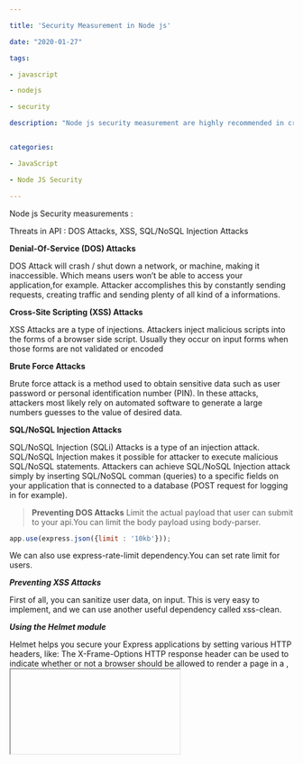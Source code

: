 ```yaml
---

title: 'Security Measurement in Node js'

date: "2020-01-27"

tags:

- javascript

- nodejs

- security

description: "Node js security measurement are highly recommended in creating rest api."


categories:

- JavaScript

- Node JS Security

---
```

Node js Security measurements : 

Threats in API :
DOS Attacks, XSS, SQL/NoSQL Injection Attacks 


**Denial-Of-Service (DOS) Attacks**

DOS Attack will crash / shut down a network, or machine, making it inaccessible. Which means users won’t be able to access your application,for example. Attacker accomplishes this by constantly sending requests, creating traffic and sending plenty of all kind of a informations.

**Cross-Site Scripting (XSS) Attacks** 

XSS Attacks are a type of injections. Attackers inject malicious scripts into the forms of a browser side script.
Usually they occur on input forms when those forms are not validated or encoded 

**Brute Force Attacks**

Brute force attack is a method used to obtain sensitive data such as user password or personal identification number (PIN).
In these attacks, attackers most likely rely on automated software to generate a large numbers guesses to the value of desired data.


**SQL/NoSQL Injection Attacks**

SQL/NoSQL Injection (SQLi) Attacks is a type of an injection attack. 
SQL/NoSQL Injection makes it possible for attacker to execute malicious SQL/NoSQL statements.
Attackers can achieve SQL/NoSQL Injection attack simply by inserting SQL/NoSQL comman (queries) to a specific fields on your application that is connected to a database (POST request for logging in for example).



> **Preventing DOS Attacks**
Limit the actual payload that user can submit to your api.You can limit the body payload using body-parser.

```js
app.use(express.json({limit : '10kb'}));
```

We can also use express-rate-limit dependency.You can set rate limit for users.

***Preventing XSS Attacks***

First of all, you can sanitize user data, on input. This is very easy to implement, and we can use another useful dependency called xss-clean.

***Using the Helmet module***

Helmet helps you secure your Express applications by setting various HTTP headers, like:
The X-Frame-Options HTTP response header can be used to indicate whether or not a browser should be allowed to render a page in a <frame>, <iframe>,<embed> or <object>.

Sites can use this to avoid clickjacking attacks, by ensuring that their content is not embedded into other sites.

```js
X-Frame-Options: DENY
X-Frame-Options: SAMEORIGIN
X-Frame-Options: ALLOW-FROM http://example.com
```

In the example above, Facepamphlet could mitigate clickjacking attacks by setting the X-Frame-Options header to DENY, preventing its pages from being put in iframes. Many websites do this by frameguard.

https://helmetjs.github.io/docs/frameguard/

```js
const helmet = require('helmet')

app.use(helmet.frameguard({ action: 'sameorigin' }))
```

```js
// Allow from a specific host.
// Sets "X-Frame-Options: ALLOW-FROM http://example.com".
// Note that browser support for this option is low!
app.use(frameguard({
  action: 'allow-from',
  domain: 'http://example.com'
}))

```

Validating user input : 

To validate user input, one of the best libraries you can pick is joi.
Joi is an object schema description language and validator for JavaScript objects. 
To get an idea what it can do for you, take a look at the following example:


```js

const Joi = require('joi');

const schema = Joi.object().keys({
    username: Joi.string().alphanum().min(3).max(30).required(),
    password: Joi.string().regex(/^[a-zA-Z0-9]{3,30}$/),
    access_token: [Joi.string(), Joi.number()],
    birthyear: Joi.number().integer().min(1900).max(2013),
    email: Joi.string().email()
}).with('username', 'birthyear').without('password', 'access_token')

// Return result
const result = Joi.validate({
    username: 'abc',
    birthyear: 1994
}, schema)
// result.error === null -> valid

```

If you are using an ORM like sequelize, 
it comes with the concept of Prepared Statements (also sometimes referred as Parameterized Statements too).Just like the mysql module, it understands ? and will encode it properly.

***Session Management in NODE JS***
The importance of cookies in secure session management can not be understated.

Attributes in Cookie Flags : 
> secure - send cookie only if the request is being sent over HTTPS
> HttpOnly - prevent attacks such as cross scripting since it does not allow javascript to access cookies.


You can use Cookie-session module :

https://www.npmjs.com/package/cookie-session


```js
var cookieSession = require('cookie-session')
var express = require('express')
var app = express()

app.set('trust proxy', 1) // trust first proxy

app.use(cookieSession({
  name: 'session',
  keys: ['key1', 'key2']
}))

// This allows you to set req.session.maxAge to let certain sessions
// have a different value than the default.
app.use(function (req, res, next) {
  req.sessionOptions.maxAge = req.session.maxAge || req.sessionOptions.maxAge
})

```



### Conclusion

Thanks for reading! If this helped, please give it a clap or two.If you have any questions, leave a comment below or [drop me an email](mailto:iampuneet.in@gmail.com).
If you enjoyed this post, follow me on [Twitter](https://twitter.com/iampuneet_in) for more JS goodness.